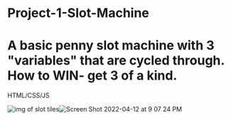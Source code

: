 # Project-1-Slot-Machine

# A basic penny slot machine with 3 "variables" that are cycled through. How to WIN-  get 3 of a kind. 

HTML/CSS/JS


![img of slot tiles]()![Screen Shot 2022-04-12 at 9 07 24 PM](https://user-images.githubusercontent.com/101522627/163087912-e34c5dd9-5d0c-4d71-a013-fbb899b1af6d.png)


